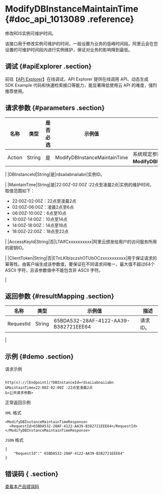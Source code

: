 # ModifyDBInstanceMaintainTime {#doc_api_1013089 .reference}

修改RDS实例可维护时间。

该接口用于修改实例可维护的时间，一般设置为业务的低峰时间段。阿里云会在您设置的可维护时间段内进行实例维护，保证对业务的影响降到最低。

## 调试 {#apiExplorer .section}

前往【[API Explorer](https://api.aliyun.com/#product=Rds&api=ModifyDBInstanceMaintainTime)】在线调试，API Explorer 提供在线调用 API、动态生成 SDK Example 代码和快速检索接口等能力，能显著降低使用云 API 的难度，强烈推荐使用。

## 请求参数 {#parameters .section}

|名称|类型|是否必选|示例值|描述|
|--|--|----|---|--|
|Action|String|是|ModifyDBInstanceMaintainTime|系统规定参数，取值：**ModifyDBInstanceMaintainTime**。

 |
|DBInstanceId|String|是|rdsaiiabnaiiabn|实例ID。

 |
|MaintainTime|String|是|22:00Z-02:00Z :22点至凌晨2点|实例的维护时间，取值范围如下：

 -   22:00Z-02:00Z：22点至凌晨2点
-   02:00Z-06:00Z：凌晨2点至6点
-   06:00Z-10:00Z：6点至10点
-   10:00Z-14:00Z：10点至14点
-   14:00Z-18:00Z：14点至18点
-   18:00Z-22:00Z：18点至22点

 |
|AccessKeyId|String|否|LTAIfCxxxxxxxxxx|阿里云颁发给用户的访问服务所用的密钥ID。

 |
|ClientToken|String|否|ETnLKlblzczshOTUbOCzxxxxxxxxxx|用于保证请求的幂等性。由客户端生成该参数值，要保证在不同请求间唯一，最大值不超过64个ASCII 字符，且该参数值中不能包含非 ASCII 字符。

 |

## 返回参数 {#resultMapping .section}

|名称|类型|示例值|描述|
|--|--|---|--|
|RequestId|String|65BDA532-28AF-4122-AA39-B382721EEE64|请求ID。

 |

## 示例 {#demo .section}

请求示例

``` {#request_demo}

http(s)://[Endpoint]/?DBInstanceId=rdsaiiabnaiiabn
&MaintainTime=22:00Z-02:00Z :22点至凌晨2点
&<公共请求参数>

```

正常返回示例

`XML` 格式

``` {#xml_return_success_demo}
<ModifyDBInstanceMaintainTimeResponse>
  <RequestId>65BDA532-28AF-4122-AA39-B382721EEE64</RequestId>
</ModifyDBInstanceMaintainTimeResponse>

```

`JSON` 格式

``` {#json_return_success_demo}
{
	"RequestId":" 65BDA532-28AF-4122-AA39-B382721EEE64"
}
```

## 错误码 { .section}

[查看本产品错误码](https://error-center.aliyun.com/status/product/Rds)

